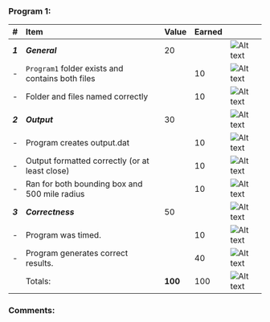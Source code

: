 ### Program 1:
| #       | Item                                             | Value   | Earned   |                |
|:--------|:-------------------------------------------------|:--------|:---------|:---------------|
| ***1*** | ***General***                                    | 20      |          | ![Alt text][1] |
| -       | `Program1` folder exists and contains both files |         |  10      | ![Alt text][1] |
| -       | Folder and files named correctly                 |         |  10      | ![Alt text][1] |
| ***2*** | ***Output***                                     | 30      |          | ![Alt text][1] |
| -       | Program creates output.dat                       |         |  10      | ![Alt text][1] |
| -       | Output formatted correctly (or at least close)   |         |  10      | ![Alt text][1] |
| -       | Ran for both bounding box and 500 mile radius    |         |  10      | ![Alt text][1] |
| ***3*** | ***Correctness***                                | 50      |          | ![Alt text][1] |
| -       | Program was timed.                               |         |   10      | ![Alt text][1] |
| -       | Program generates correct results.               |         |   40      | ![Alt text][1] |
|         | Totals:                                          | **100** |   100     | ![Alt text][1] |
### Comments:
```

```

[1]: http://f.cl.ly/items/3E231i211n2E042B1U3K/right.png  "Correct"
[2]: http://f.cl.ly/items/2X473C1Q1F2x3S1E4231/wrong.gif  "Incorrect"
[3]: http://f.cl.ly/items/1A0d2Q1J1N1u0C3g0C1s/null.gif  "Errors"
